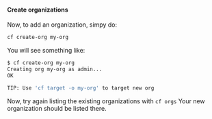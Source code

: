 #### Create organizations

Now, to add an organization, simpy do:

```sh
cf create-org my-org
```

You will see something like:

```sh
$ cf create-org my-org
Creating org my-org as admin...
OK

TIP: Use 'cf target -o my-org' to target new org
```

Now, try again listing the existing organizations with `cf orgs`
Your new organization should be listed there.
